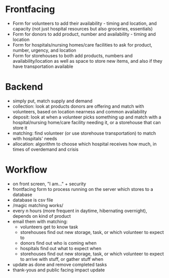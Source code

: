 # Frontfacing
- Form for volunteers to add their availability - timing and location, and
  capacity (not just hospital resources but also groceries, essentials)
- Form for donors to add product, number and availability - timing and location
- Form for hospitals/nursing homes/care facilities to ask for product, number,
  urgency, and location
- Form for storehouses to both add products, numbers and availability/location
  as well as space to store new items, and also if they have transportation
available

# Backend
- simply put, match supply and demand
- collection: look at products donors are offering and match with volunteers,
  based on location nearness and common availability
- deposit: look at when a volunteer picks something up and match with a
  hospital/nursing home/care facility needing it, or a storehouse that can store
it
- matching: find volunteer (or use storehouse transportation) to match with
  hospitals' needs
- allocation: algorithm to choose which hospital receives how much, in times of
  overdemand and crisis

# Workflow
- on front screen, "I am..." + security
- frontfacing form to process running on the server which stores to a database
- database is csv file
- /magic matching works/
- every n hours (more frequent in daytime, hibernating overnight), depends on
  kind of product
- email them with matching:
    - volunteers get to know task
    - storehouses find out new storage, task, or which volunteer to expect to
    - donors find out who is coming when
    - hospitals find out what to expect when
    - storehouses find out new storage, task, or which volunteer to expect to
arrive with stuff, or gather stuff when
- update as done and remove completed tasks
- thank-yous and public facing impact update
